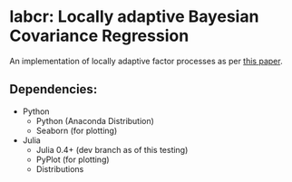 # labcr: Locally adaptive Bayesian Covariance Regression

An implementation of locally adaptive factor processes as per [this paper](http://jmlr.org/papers/volume15/durante14a/durante14a.pdf).

## Dependencies:
- Python
    - Python (Anaconda Distribution)
    - Seaborn (for plotting)
- Julia
    - Julia 0.4+ (dev branch as of this testing)
    - PyPlot (for plotting)
    - Distributions